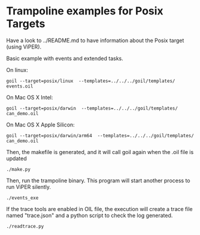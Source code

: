 # Trampoline examples for Posix Targets

Have a look to ../README.md to have information about the Posix target (using ViPER).

Basic example with events and extended tasks.

On linux:
```
goil --target=posix/linux  --templates=../../../goil/templates/ events.oil
```

On Mac OS X Intel:
```
goil --target=posix/darwin  --templates=../../../goil/templates/ can_demo.oil
```

On Mac OS X Apple Silicon:
```
goil --target=posix/darwin/arm64  --templates=../../../goil/templates/ can_demo.oil
```

Then, the makefile is generated, and it will call goil again when the .oil file is updated

```
./make.py
```

Then, run the trampoline binary. This program will start another process to run ViPER silently.

```
./events_exe
```

If the trace tools are enabled in OIL file, the execution will create a trace file named "trace.json" and a python script to check the log generated.

```
./readtrace.py
```

